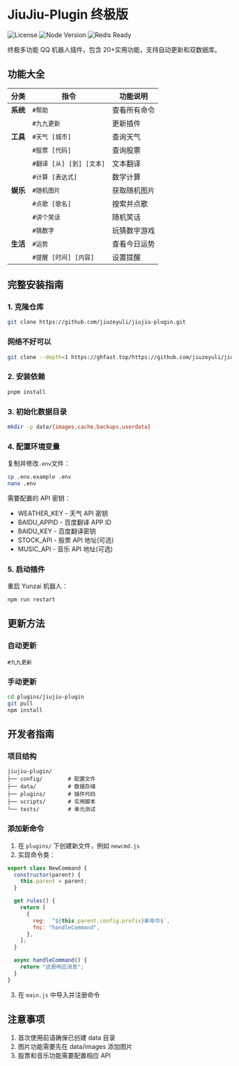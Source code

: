 # JiuJiu-Plugin 终极版

![License](https://img.shields.io/badge/license-MIT-blue)
![Node Version](https://img.shields.io/badge/node-%3E%3D18-green)
![Redis Ready](https://img.shields.io/badge/redis-supported-brightgreen)

终极多功能 QQ 机器人插件，包含 20+实用功能，支持自动更新和双数据库。

## 功能大全

| 分类     | 指令                     | 功能说明     |
| -------- | ------------------------ | ------------ |
| **系统** | `#帮助`                  | 查看所有命令 |
|          | `#九九更新`              | 更新插件     |
| **工具** | `#天气 [城市]`           | 查询天气     |
|          | `#股票 [代码]`           | 查询股票     |
|          | `#翻译 [从] [到] [文本]` | 文本翻译     |
|          | `#计算 [表达式]`         | 数学计算     |
| **娱乐** | `#随机图片`              | 获取随机图片 |
|          | `#点歌 [歌名]`           | 搜索并点歌   |
|          | `#讲个笑话`              | 随机笑话     |
|          | `#猜数字`                | 玩猜数字游戏 |
| **生活** | `#运势`                  | 查看今日运势 |
|          | `#提醒 [时间] [内容]`    | 设置提醒     |

## 完整安装指南

### 1. 克隆仓库

```bash
git clone https://github.com/jiuzeyuli/jiujiu-plugin.git
```

### 网络不好可以

```bash
git clone --depth=1 https://ghfast.top/https://github.com/jiuzeyuli/jiujiu-plugin.git ./plugins/jiujiu-plugin
```

### 2. 安装依赖

```bash
pnpm install
```

### 3. 初始化数据目录

```bash
mkdir -p data/{images,cache,backups,userdata}
```

### 4. 配置环境变量

复制并修改`.env`文件：

```bash
cp .env.example .env
nano .env
```

需要配置的 API 密钥：

- WEATHER_KEY - 天气 API 密钥
- BAIDU_APPID - 百度翻译 APP ID
- BAIDU_KEY - 百度翻译密钥
- STOCK_API - 股票 API 地址(可选)
- MUSIC_API - 音乐 API 地址(可选)

### 5. 启动插件

重启 Yunzai 机器人：

```bash
npm run restart
```

## 更新方法

### 自动更新

```
#九九更新
```

### 手动更新

```bash
cd plugins/jiujiu-plugin
git pull
npm install
```

## 开发者指南

### 项目结构

```
jiujiu-plugin/
├── config/        # 配置文件
├── data/          # 数据存储
├── plugins/       # 插件代码
├── scripts/       # 实用脚本
└── tests/         # 单元测试
```

### 添加新命令

1. 在 `plugins/` 下创建新文件，例如 `newcmd.js`
2. 实现命令类：

```javascript
export class NewCommand {
  constructor(parent) {
    this.parent = parent;
  }

  get rules() {
    return [
      {
        reg: `^${this.parent.config.prefix}新命令$`,
        fnc: "handleCommand",
      },
    ];
  }

  async handleCommand() {
    return "这是响应消息";
  }
}
```

3. 在 `main.js` 中导入并注册命令

## 注意事项

1. 首次使用前请确保已创建 data 目录
2. 图片功能需要先在 data/images 添加图片
3. 股票和音乐功能需要配置相应 API
